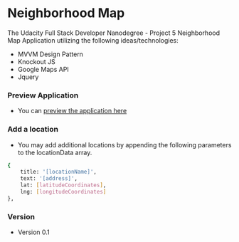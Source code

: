 Neighborhood Map
========================

The Udacity Full Stack Developer Nanodegree -  Project 5 Neighborhood Map Application utilizing the following ideas/technologies:

- MVVM Design Pattern
- Knockout JS
- Google Maps API
- Jquery


### Preview Application

- You can [preview the application here](https://alaxvong.github.io/udacity-p5-neighborhood-map/)


### Add a location

- You may add additional locations by appending the following parameters to the locationData array.
```bash
{
	title: '[locationName]',
	text: '[address]',
	lat: [latitudeCoordinates],
	lng: [longitudeCoordinates]
},
```


### Version

- Version 0.1
